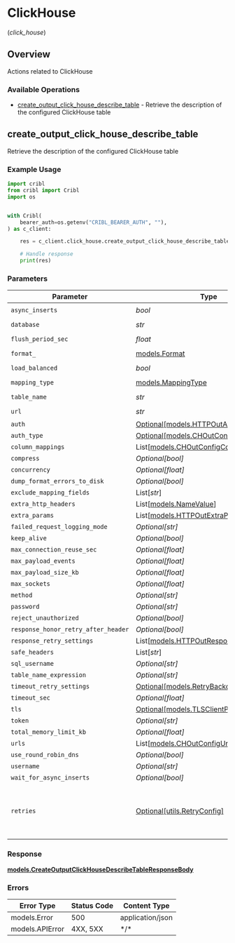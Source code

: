# ClickHouse
(*click_house*)

## Overview

Actions related to ClickHouse

### Available Operations

* [create_output_click_house_describe_table](#create_output_click_house_describe_table) - Retrieve the description of the configured ClickHouse table

## create_output_click_house_describe_table

Retrieve the description of the configured ClickHouse table

### Example Usage

```python
import cribl
from cribl import Cribl
import os


with Cribl(
    bearer_auth=os.getenv("CRIBL_BEARER_AUTH", ""),
) as c_client:

    res = c_client.click_house.create_output_click_house_describe_table(async_inserts=True, database="<value>", flush_period_sec=2136.91, format_=cribl.Format.JSON_EACH_ROW, load_balanced=True, mapping_type=cribl.MappingType.AUTOMATIC, table_name="<value>", url="https://ill-tune-up.info/")

    # Handle response
    print(res)

```

### Parameters

| Parameter                                                                             | Type                                                                                  | Required                                                                              | Description                                                                           |
| ------------------------------------------------------------------------------------- | ------------------------------------------------------------------------------------- | ------------------------------------------------------------------------------------- | ------------------------------------------------------------------------------------- |
| `async_inserts`                                                                       | *bool*                                                                                | :heavy_check_mark:                                                                    | N/A                                                                                   |
| `database`                                                                            | *str*                                                                                 | :heavy_check_mark:                                                                    | N/A                                                                                   |
| `flush_period_sec`                                                                    | *float*                                                                               | :heavy_check_mark:                                                                    | N/A                                                                                   |
| `format_`                                                                             | [models.Format](../../models/format_.md)                                              | :heavy_check_mark:                                                                    | N/A                                                                                   |
| `load_balanced`                                                                       | *bool*                                                                                | :heavy_check_mark:                                                                    | N/A                                                                                   |
| `mapping_type`                                                                        | [models.MappingType](../../models/mappingtype.md)                                     | :heavy_check_mark:                                                                    | N/A                                                                                   |
| `table_name`                                                                          | *str*                                                                                 | :heavy_check_mark:                                                                    | N/A                                                                                   |
| `url`                                                                                 | *str*                                                                                 | :heavy_check_mark:                                                                    | N/A                                                                                   |
| `auth`                                                                                | [Optional[models.HTTPOutAuthConfig]](../../models/httpoutauthconfig.md)               | :heavy_minus_sign:                                                                    | N/A                                                                                   |
| `auth_type`                                                                           | [Optional[models.CHOutConfigAuthType]](../../models/choutconfigauthtype.md)           | :heavy_minus_sign:                                                                    | N/A                                                                                   |
| `column_mappings`                                                                     | List[[models.CHOutConfigColumnMappings](../../models/choutconfigcolumnmappings.md)]   | :heavy_minus_sign:                                                                    | N/A                                                                                   |
| `compress`                                                                            | *Optional[bool]*                                                                      | :heavy_minus_sign:                                                                    | N/A                                                                                   |
| `concurrency`                                                                         | *Optional[float]*                                                                     | :heavy_minus_sign:                                                                    | N/A                                                                                   |
| `dump_format_errors_to_disk`                                                          | *Optional[bool]*                                                                      | :heavy_minus_sign:                                                                    | N/A                                                                                   |
| `exclude_mapping_fields`                                                              | List[*str*]                                                                           | :heavy_minus_sign:                                                                    | N/A                                                                                   |
| `extra_http_headers`                                                                  | List[[models.NameValue](../../models/namevalue.md)]                                   | :heavy_minus_sign:                                                                    | N/A                                                                                   |
| `extra_params`                                                                        | List[[models.HTTPOutExtraParamConfig](../../models/httpoutextraparamconfig.md)]       | :heavy_minus_sign:                                                                    | N/A                                                                                   |
| `failed_request_logging_mode`                                                         | *Optional[str]*                                                                       | :heavy_minus_sign:                                                                    | N/A                                                                                   |
| `keep_alive`                                                                          | *Optional[bool]*                                                                      | :heavy_minus_sign:                                                                    | N/A                                                                                   |
| `max_connection_reuse_sec`                                                            | *Optional[float]*                                                                     | :heavy_minus_sign:                                                                    | N/A                                                                                   |
| `max_payload_events`                                                                  | *Optional[float]*                                                                     | :heavy_minus_sign:                                                                    | N/A                                                                                   |
| `max_payload_size_kb`                                                                 | *Optional[float]*                                                                     | :heavy_minus_sign:                                                                    | N/A                                                                                   |
| `max_sockets`                                                                         | *Optional[float]*                                                                     | :heavy_minus_sign:                                                                    | N/A                                                                                   |
| `method`                                                                              | *Optional[str]*                                                                       | :heavy_minus_sign:                                                                    | N/A                                                                                   |
| `password`                                                                            | *Optional[str]*                                                                       | :heavy_minus_sign:                                                                    | N/A                                                                                   |
| `reject_unauthorized`                                                                 | *Optional[bool]*                                                                      | :heavy_minus_sign:                                                                    | N/A                                                                                   |
| `response_honor_retry_after_header`                                                   | *Optional[bool]*                                                                      | :heavy_minus_sign:                                                                    | N/A                                                                                   |
| `response_retry_settings`                                                             | List[[models.HTTPOutResponseRetryConfig](../../models/httpoutresponseretryconfig.md)] | :heavy_minus_sign:                                                                    | N/A                                                                                   |
| `safe_headers`                                                                        | List[*str*]                                                                           | :heavy_minus_sign:                                                                    | N/A                                                                                   |
| `sql_username`                                                                        | *Optional[str]*                                                                       | :heavy_minus_sign:                                                                    | N/A                                                                                   |
| `table_name_expression`                                                               | *Optional[str]*                                                                       | :heavy_minus_sign:                                                                    | N/A                                                                                   |
| `timeout_retry_settings`                                                              | [Optional[models.RetryBackoffOptions]](../../models/retrybackoffoptions.md)           | :heavy_minus_sign:                                                                    | N/A                                                                                   |
| `timeout_sec`                                                                         | *Optional[float]*                                                                     | :heavy_minus_sign:                                                                    | N/A                                                                                   |
| `tls`                                                                                 | [Optional[models.TLSClientParams]](../../models/tlsclientparams.md)                   | :heavy_minus_sign:                                                                    | N/A                                                                                   |
| `token`                                                                               | *Optional[str]*                                                                       | :heavy_minus_sign:                                                                    | N/A                                                                                   |
| `total_memory_limit_kb`                                                               | *Optional[float]*                                                                     | :heavy_minus_sign:                                                                    | N/A                                                                                   |
| `urls`                                                                                | List[[models.CHOutConfigUrls](../../models/choutconfigurls.md)]                       | :heavy_minus_sign:                                                                    | N/A                                                                                   |
| `use_round_robin_dns`                                                                 | *Optional[bool]*                                                                      | :heavy_minus_sign:                                                                    | N/A                                                                                   |
| `username`                                                                            | *Optional[str]*                                                                       | :heavy_minus_sign:                                                                    | N/A                                                                                   |
| `wait_for_async_inserts`                                                              | *Optional[bool]*                                                                      | :heavy_minus_sign:                                                                    | N/A                                                                                   |
| `retries`                                                                             | [Optional[utils.RetryConfig]](../../models/utils/retryconfig.md)                      | :heavy_minus_sign:                                                                    | Configuration to override the default retry behavior of the client.                   |

### Response

**[models.CreateOutputClickHouseDescribeTableResponseBody](../../models/createoutputclickhousedescribetableresponsebody.md)**

### Errors

| Error Type       | Status Code      | Content Type     |
| ---------------- | ---------------- | ---------------- |
| models.Error     | 500              | application/json |
| models.APIError  | 4XX, 5XX         | \*/\*            |
